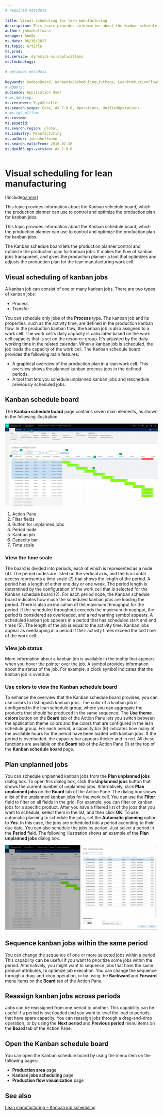 ```yaml
---
# required metadata

title: Visual scheduling for lean manufacturing 
description: This topic provides information about the Kanban schedule board, which the production planner can use to control and optimize the production plan for kanban jobs.
author: johanhoffmann
manager: AnnBe
ms.date: 06/16/2017
ms.topic: article
ms.prod: 
ms.service: dynamics-ax-applications
ms.technology: 

# optional metadata

keywords: KanbanBoard, KanbanJobSchedulingListPage, LeanProductionFlowVisulaization
# ROBOTS: 
audience: Application User
# ms.devlang: 
ms.reviewer: YuyuScheller
ms.search.scope: Core, AX 7.0.0, Operations, UnifiedOperations
# ms.tgt_pltfrm: 
ms.custom: 
ms.assetid:
ms.search.region: global
ms.industry: Manufacturing
ms.author: johanhoffmann
ms.search.validFrom: 2016-02-28
ms.dyn365.ops.version: AX 7.0.0
---
```


# Visual scheduling for lean manufacturing

[!include[banner](../includes/banner.md)]


This topic provides information about the Kanban schedule board, which the production planner can use to control and optimize the production plan for kanban jobs.

This topic provides information about the Kanban schedule board, which the production planner can use to control and optimize the production plan for kanban jobs.

The Kanban schedule board lets the production planner control and optimize the production plan for kanban jobs. It makes the flow of kanban jobs transparent, and gives the production planner a tool that optimizes and adjusts the production plan for the lean manufacturing work cell.

## Visual scheduling of kanban jobs
A kanban job can consist of one or many kanban jobs. There are two types of kanban jobs:

-   Process
-   Transfer

You can schedule only jobs of the **Process** type. The kanban job and its properties, such as the activity time, are defined in the production kanban flow. In the production kanban flow, the kanban job is also assigned to a work cell. The work cell's daily capacity is calculated based on the work cell capacity that is set on the resource group. It's adjusted by the daily working time in the related calendar. When a kanban job is scheduled, the job loads the capacity of the work cell. The Kanban schedule board provides the following main features:

-   A graphical overview of the production plan in a lean work cell. This overview shows the planned kanban process jobs in the defined periods.
-   A tool that lets you schedule unplanned kanban jobs and reschedule previously scheduled jobs.

## Kanban schedule board
The **Kanban schedule board** page contains seven main elements, as shown in the following illustration. 

![Kanban schedule board](./media/kanban-schedule-board-1024x554.png)
1.  Action Pane
2.  Filter fields
3.  Button for unplanned jobs
4.  Period node
5.  Kanban job
6.  Capacity bar
7.  Time scale

### View the time scale

The board is divided into periods, each of which is represented as a node (4). The period nodes are listed on the vertical axis, and the horizontal access represents a time scale (7) that shows the length of the period. A period has a length of either one day or one week. The period length is determined by the configuration of the work cell that is selected for the Kanban schedule board (2). For each period node, the Kanban schedule board indicates how much the scheduled kanban jobs are loading the period. There is also an indication of the maximum throughput for the period. If the scheduled throughput exceeds the maximum throughput, the period is considered as overloaded, and a red warning symbol appears. A scheduled kanban job appears in a period that has scheduled start and end times (5). The length of the job is equal to the activity time. Kanban jobs appear as overlapping in a period if their activity times exceed the takt time of the work cell.

### View job status

More information about a kanban job is available in the tooltip that appears when you hover the pointer over the job. A symbol provides information about the status of the job. For example, a clock symbol indicates that the kanban job is overdue.

### Use colors to view the Kanban schedule board

To enhance the overview that the Kanban schedule board provides, you can use colors to distinguish kanban jobs. The color of a kanban job is configured in the lean schedule group, where you can aggregate the products that should be produced in the same sequence. The **Use theme colors** button on the **Board** tab of the Action Pane lets you switch between the application theme colors and the colors that are configured in the lean schedule group. For each period, a capacity bar (6) indicates how many of the available hours for the period have been loaded with kanban jobs. If the period is overloaded, the capacity bar appears thicker and in red. All these functions are available on the **Board** tab of the Action Pane (1) at the top of the **Kanban schedule board** page.

## Plan unplanned jobs
You can schedule unplanned kanban jobs from the **Plan unplanned jobs** dialog box. To open this dialog box, click the **Unplanned jobs** button that shows the current number of unplanned jobs. Alternatively, click **Plan unplanned jobs** on the **Board** tab of the Action Pane. The dialog box shows a list of the unplanned kanban jobs for the work cell. You can use the **Filter** field to filter on all fields in the grid. For example, you can filter on kanban jobs for a specific product. After you have a filtered list of the jobs that you want to schedule, select them in the list, and then click **OK**. To use automatic planning to schedule the jobs, set the **Automatic planning** option to **Yes**. In this case, the jobs are scheduled into a period according to their due date. You can also schedule the jobs by period. Just select a period in the **Period** field. The following illustration shows an example of the **Plan unplanned jobs** dialog box. 

![Plan unplanned jobs dialog box](./media/plan-unplanned-jobs-1024x564.png)

## Sequence kanban jobs within the same period
You can change the sequence of one or more selected jobs within a period. This capability can be useful if you want to prioritize some jobs within the period. Alternatively, you might want to sequence jobs that have the same product attributes, to optimize job execution. You can change the sequence through a drag-and-drop operation, or by using the **Backward** and **Forward** menu items on the **Board** tab of the Action Pane.

## Reassign kanban jobs across periods
Jobs can be reassigned from one period to another. This capability can be useful if a period is overloaded and you want to level the load to periods that have spare capacity. You can reassign jobs through a drag-and-drop operation, or by using the **Next period** and **Previous period** menu items on the **Board** tab of the Action Pane.

## Open the Kanban schedule board
You can open the Kanban schedule board by using the menu item on the following pages:

-   **Production area** page
-   **Kanban jobs scheduling** page
-   **Production flow visualization** page


See also
--------

[Lean manufacturing – Kanban job scheduling](lean-manufacturing-kanban-job-scheduling.md)

